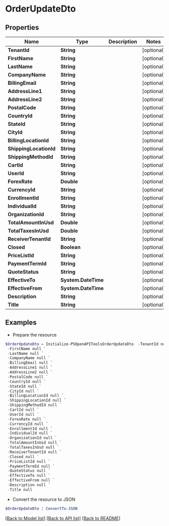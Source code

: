 # OrderUpdateDto
## Properties

Name | Type | Description | Notes
------------ | ------------- | ------------- | -------------
**TenantId** | **String** |  | [optional] 
**FirstName** | **String** |  | [optional] 
**LastName** | **String** |  | [optional] 
**CompanyName** | **String** |  | [optional] 
**BillingEmail** | **String** |  | [optional] 
**AddressLine1** | **String** |  | [optional] 
**AddressLine2** | **String** |  | [optional] 
**PostalCode** | **String** |  | [optional] 
**CountryId** | **String** |  | [optional] 
**StateId** | **String** |  | [optional] 
**CityId** | **String** |  | [optional] 
**BillingLocationId** | **String** |  | [optional] 
**ShippingLocationId** | **String** |  | [optional] 
**ShippingMethodId** | **String** |  | [optional] 
**CartId** | **String** |  | [optional] 
**UserId** | **String** |  | [optional] 
**ForexRate** | **Double** |  | [optional] 
**CurrencyId** | **String** |  | [optional] 
**EnrollmentId** | **String** |  | [optional] 
**IndividualId** | **String** |  | [optional] 
**OrganizationId** | **String** |  | [optional] 
**TotalAmountInUsd** | **Double** |  | [optional] 
**TotalTaxesInUsd** | **Double** |  | [optional] 
**ReceiverTenantId** | **String** |  | [optional] 
**Closed** | **Boolean** |  | [optional] 
**PriceListId** | **String** |  | [optional] 
**PaymentTermId** | **String** |  | [optional] 
**QuoteStatus** | **String** |  | [optional] 
**EffectiveTo** | **System.DateTime** |  | [optional] 
**EffectiveFrom** | **System.DateTime** |  | [optional] 
**Description** | **String** |  | [optional] 
**Title** | **String** |  | [optional] 

## Examples

- Prepare the resource
```powershell
$OrderUpdateDto = Initialize-PSOpenAPIToolsOrderUpdateDto  -TenantId null `
 -FirstName null `
 -LastName null `
 -CompanyName null `
 -BillingEmail null `
 -AddressLine1 null `
 -AddressLine2 null `
 -PostalCode null `
 -CountryId null `
 -StateId null `
 -CityId null `
 -BillingLocationId null `
 -ShippingLocationId null `
 -ShippingMethodId null `
 -CartId null `
 -UserId null `
 -ForexRate null `
 -CurrencyId null `
 -EnrollmentId null `
 -IndividualId null `
 -OrganizationId null `
 -TotalAmountInUsd null `
 -TotalTaxesInUsd null `
 -ReceiverTenantId null `
 -Closed null `
 -PriceListId null `
 -PaymentTermId null `
 -QuoteStatus null `
 -EffectiveTo null `
 -EffectiveFrom null `
 -Description null `
 -Title null
```

- Convert the resource to JSON
```powershell
$OrderUpdateDto | ConvertTo-JSON
```

[[Back to Model list]](../README.md#documentation-for-models) [[Back to API list]](../README.md#documentation-for-api-endpoints) [[Back to README]](../README.md)

